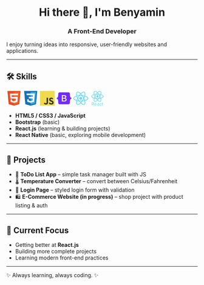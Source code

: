 <h1 align="center">Hi there 👋, I'm Benyamin</h1>  
<h3 align="center">A Front-End Developer</h3>  

I enjoy turning ideas into responsive, user-friendly websites and applications.  

---

## 🛠️ Skills  

<p align="left">  
  <img src="https://raw.githubusercontent.com/devicons/devicon/master/icons/html5/html5-original.svg" alt="html5" width="40" height="40"/>  
  <img src="https://raw.githubusercontent.com/devicons/devicon/master/icons/css3/css3-original.svg" alt="css3" width="40" height="40"/>  
  <img src="https://raw.githubusercontent.com/devicons/devicon/master/icons/javascript/javascript-original.svg" alt="javascript" width="40" height="40"/>  
  <img src="https://raw.githubusercontent.com/devicons/devicon/master/icons/bootstrap/bootstrap-plain.svg" alt="bootstrap" width="40" height="40"/>  
  <img src="https://raw.githubusercontent.com/devicons/devicon/master/icons/react/react-original.svg" alt="react" width="40" height="40"/>  
  <img src="https://raw.githubusercontent.com/devicons/devicon/master/icons/react/react-original-wordmark.svg" alt="react-native" width="40" height="40"/>  
</p>  

- **HTML5 / CSS3 / JavaScript**  
- **Bootstrap** (basic)  
- **React.js** (learning & building projects)  
- **React Native** (basic, exploring mobile development)  

---

## 📂 Projects  
- 📝 **ToDo List App** – simple task manager built with JS  
- 🌡️ **Temperature Converter** – convert between Celsius/Fahrenheit  
- 🔑 **Login Page** – styled login form with validation  
- 🛍️ **E-Commerce Website (in progress)** – shop project with product listing & auth  

---

## 🎯 Current Focus  
- Getting better at **React.js**  
- Building more complete projects  
- Learning modern front-end practices  

---

✨ Always learning, always coding. ✨  
